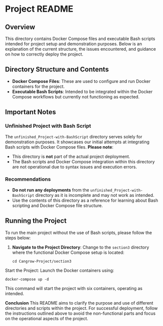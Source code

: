 # Project README

## Overview

This directory contains Docker Compose files and executable Bash scripts intended for project setup and demonstration purposes. Below is an explanation of the current structure, the issues encountered, and guidance on how to correctly deploy the project.

## Directory Structure and Contents

- **Docker Compose Files**: These are used to configure and run Docker containers for the project.
- **Executable Bash Scripts**: Intended to be integrated within the Docker Compose workflows but currently not functioning as expected.

## Important Notes

### Unfinished Project with Bash Script
The `unfinished_Project-with-BashScript` directory serves solely for demonstration purposes. It showcases our initial attempts at integrating Bash scripts with Docker Compose files. **Please note**:
- This directory is **not** part of the actual project deployment.
- The Bash scripts and Docker Compose integration within this directory are not operational due to syntax issues and execution errors.

### Recommendations
- **Do not run any deployments** from the `unfinished_Project-with-BashScript` directory as it is incomplete and may not work as intended.
- Use the contents of this directory as a reference for learning about Bash scripting and Docker Compose file structure.

## Running the Project

To run the main project without the use of Bash scripts, please follow the steps below:

1. **Navigate to the Project Directory**:
   Change to the `section3` directory where the functional Docker Compose setup is located:
   ```shell
   cd Cangrow-Project/section3
Start the Project:
Launch the Docker containers using:
```shell
docker-compose up -d
```
This command will start the project with six containers, operating as intended.

**Conclusion**
This README aims to clarify the purpose and use of different directories and scripts within the project. For successful deployment, follow the instructions outlined above to avoid the non-functional parts and focus on the operational aspects of the project.

